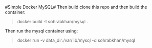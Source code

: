 #Simple Docker MySQL#
Then build clone this repo and then build the container:
 > docker build -t sohrabkhan/mysql .

Then run the mysql container using:
 > docker run -v data_dir:/var/lib/mysql -d sohrabkhan/mysql

